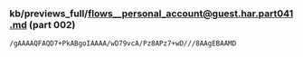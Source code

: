 ### kb/previews_full/flows__personal_account@guest.har.part041.md (part 002)

```md
/gAAAAQFAQD7+PkABgoIAAAA/wD79vcA/Pz8APz7+wD///8AAgEBAAMD
```

```
